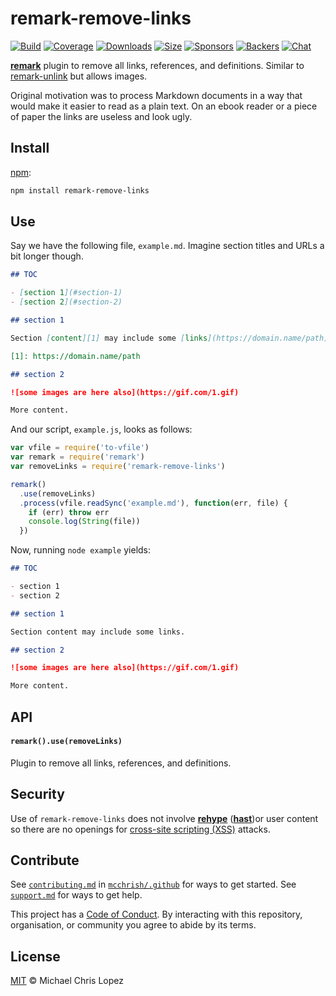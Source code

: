 # remark-remove-links

[![Build][build-badge]][build]
[![Coverage][coverage-badge]][coverage]
[![Downloads][downloads-badge]][downloads]
[![Size][size-badge]][size]
[![Sponsors][sponsors-badge]][collective]
[![Backers][backers-badge]][collective]
[![Chat][chat-badge]][chat]

[**remark**][remark] plugin to remove all links, references, and
definitions.
Similar to [remark-unlink](https://github.com/remarkjs/remark-unlink) but
allows images.

Original motivation was to process Markdown documents in a way that would make
it easier to read as a plain text.
On an ebook reader or a piece of paper the links are useless and look ugly.

## Install

[npm][]:

```sh
npm install remark-remove-links
```

## Use

Say we have the following file, `example.md`.
Imagine section titles and URLs a bit longer though.

```markdown
## TOC

- [section 1](#section-1)
- [section 2](#section-2)

## section 1

Section [content][1] may include some [links](https://domain.name/path).

[1]: https://domain.name/path

## section 2

![some images are here also](https://gif.com/1.gif)

More content.
```

And our script, `example.js`, looks as follows:

```js
var vfile = require('to-vfile')
var remark = require('remark')
var removeLinks = require('remark-remove-links')

remark()
  .use(removeLinks)
  .process(vfile.readSync('example.md'), function(err, file) {
    if (err) throw err
    console.log(String(file))
  })
```

Now, running `node example` yields:

```markdown
## TOC

- section 1
- section 2

## section 1

Section content may include some links.

## section 2

![some images are here also](https://gif.com/1.gif)

More content.
```

## API

#### `remark().use(removeLinks)`

Plugin to remove all links, references, and definitions.

## Security

Use of `remark-remove-links` does not involve [**rehype**][rehype]
([**hast**][hast])or user content so there are no openings for
[cross-site scripting (XSS)][xss] attacks.

## Contribute

See [`contributing.md`][contributing] in [`mcchrish/.github`][health] for ways
to get started.
See [`support.md`][support] for ways to get help.

This project has a [Code of Conduct][coc].
By interacting with this repository, organisation, or community you agree to
abide by its terms.

## License

[MIT][license] © Michael Chris Lopez

[build-badge]: https://img.shields.io/travis/mcchrish/remark-remove-links/master.svg

[build]: https://travis-ci.org/mcchrish/remark-remove-links

[coverage-badge]: https://img.shields.io/codecov/c/github/mcchrish/remark-remove-links.svg

[coverage]: https://codecov.io/github/mcchrish/remark-remove-links

[downloads-badge]: https://img.shields.io/npm/dm/remark-remove-links.svg

[downloads]: https://www.npmjs.com/package/remark-remove-links

[size-badge]: https://img.shields.io/bundlephobia/minzip/remark-remove-links.svg

[size]: https://bundlephobia.com/result?p=remark-remove-links

[sponsors-badge]: https://opencollective.com/unified/sponsors/badge.svg

[backers-badge]: https://opencollective.com/unified/backers/badge.svg

[collective]: https://opencollective.com/unified

[chat-badge]: https://img.shields.io/badge/join%20the%20community-on%20spectrum-7b16ff.svg

[chat]: https://spectrum.chat/unified/remark

[npm]: https://docs.npmjs.com/cli/install

[health]: https://github.com/mcchrish/.github

[contributing]: https://github.com/mcchrish/.github/blob/master/contributing.md

[support]: https://github.com/mcchrish/.github/blob/master/support.md

[coc]: https://github.com/mcchrish/.github/blob/master/code-of-conduct.md

[license]: license

[remark]: https://github.com/mcchrish/remark

[xss]: https://en.wikipedia.org/wiki/Cross-site_scripting

[rehype]: https://github.com/rehypejs/rehype

[hast]: https://github.com/syntax-tree/hast
